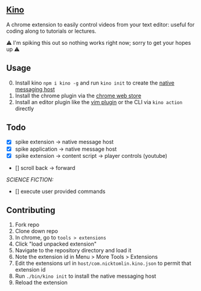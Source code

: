 [Kino](https://www.wired.com/2011/11/1107wireless-remote-control/)
---
A chrome extension to easily control videos from your text editor: useful for coding along to tutorials or lectures.

:warning: I'm spiking this out so nothing works right now; sorry to get your hopes up :warning:

Usage
---

0. Install kino `npm i kino -g` and run `kino init` to create the [native messaging host](https://developer.chrome.com/apps/nativeMessaging#native-messaging-host)
1. Install the chrome plugin via the [chrome web store](https://chrome.google.com/webstore/detail/kino/gfonelhapmmnblbnniimhkdmnlopaabm)
2. Install an editor plugin like the [vim plugin](https://github.com/nicktomlin/kino.vim) or the CLI via `kino action` directly

Todo
---

- [x] spike extension -> native message host
- [x] spike application -> native message host
- [x] spike extension -> content script -> player controls (youtube)
- [] scroll back -> forward

_SCIENCE FICTION:_

- [] execute user provided commands

Contributing
---

1. Fork repo
2. Clone down repo
2. In chrome, go to `tools > extensions`
3. Click "load unpacked extension"
4. Navigate to the repository directory and load it
4. Note the extension id in Menu > More Tools > Extensions
5. Edit the extensions url in `host/com.nicktomlin.kino.json` to permit that extension id
6. Run `./bin/kino init` to install the native messaging host
7. Reload the extension
